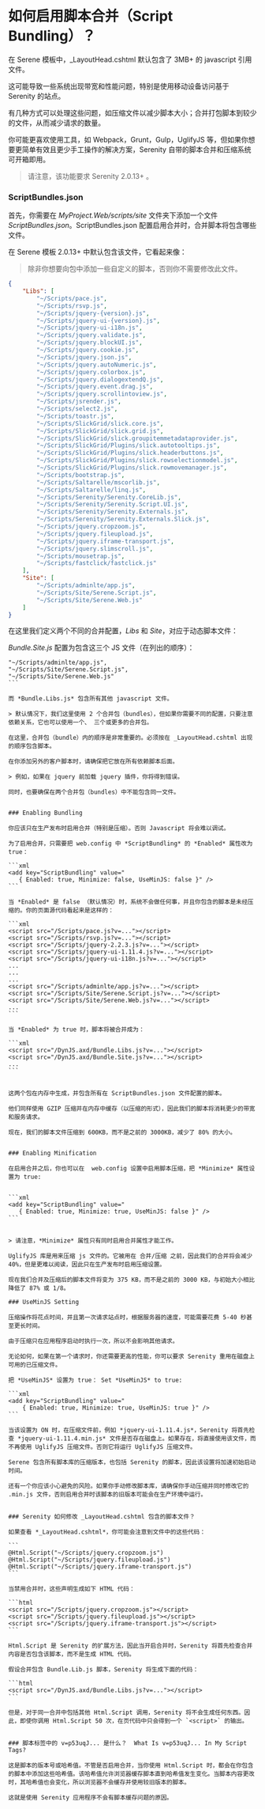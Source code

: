 # 如何启用脚本合并（Script Bundling）？

在 Serene 模板中，_LayoutHead.cshtml 默认包含了 3MB+ 的 javascript 引用文件。

这可能导致一些系统出现带宽和性能问题，特别是使用移动设备访问基于 Serenity 的站点。 

有几种方式可以处理这些问题，如压缩文件以减少脚本大小；合并打包脚本到较少的文件，从而减少请求的数量。

你可能更喜欢使用工具，如 Webpack，Grunt，Gulp，UglifyJS 等，但如果你想要更简单有效且更少手工操作的解决方案，Serenity 自带的脚本合并和压缩系统可开箱即用。 

> 请注意，该功能要求  Serenity 2.0.13+ 。


### ScriptBundles.json

首先，你需要在 *MyProject.Web/scripts/site* 文件夹下添加一个文件 *ScriptBundles.json*。ScriptBundles.json 配置启用合并时，合并脚本将包含哪些文件。 

在 Serene 模板 2.0.13+ 中默认包含该文件，它看起来像：

> 除非你想要向包中添加一些自定义的脚本，否则你不需要修改此文件。

```json
{
    "Libs": [
        "~/Scripts/pace.js",
        "~/Scripts/rsvp.js",
        "~/Scripts/jquery-{version}.js",
        "~/Scripts/jquery-ui-{version}.js",
        "~/Scripts/jquery-ui-i18n.js",
        "~/Scripts/jquery.validate.js",
        "~/Scripts/jquery.blockUI.js",
        "~/Scripts/jquery.cookie.js",
        "~/Scripts/jquery.json.js",
        "~/Scripts/jquery.autoNumeric.js",
        "~/Scripts/jquery.colorbox.js",
        "~/Scripts/jquery.dialogextendQ.js",
        "~/Scripts/jquery.event.drag.js",
        "~/Scripts/jquery.scrollintoview.js",
        "~/Scripts/jsrender.js",
        "~/Scripts/select2.js",
        "~/Scripts/toastr.js",
        "~/Scripts/SlickGrid/slick.core.js",
        "~/Scripts/SlickGrid/slick.grid.js",
        "~/Scripts/SlickGrid/slick.groupitemmetadataprovider.js",
        "~/Scripts/SlickGrid/Plugins/slick.autotooltips.js",
        "~/Scripts/SlickGrid/Plugins/slick.headerbuttons.js",
        "~/Scripts/SlickGrid/Plugins/slick.rowselectionmodel.js",
        "~/Scripts/SlickGrid/Plugins/slick.rowmovemanager.js",
        "~/Scripts/bootstrap.js",
        "~/Scripts/Saltarelle/mscorlib.js",
        "~/Scripts/Saltarelle/linq.js",
        "~/Scripts/Serenity/Serenity.CoreLib.js",
        "~/Scripts/Serenity/Serenity.Script.UI.js",
        "~/Scripts/Serenity/Serenity.Externals.js",
        "~/Scripts/Serenity/Serenity.Externals.Slick.js",
        "~/Scripts/jquery.cropzoom.js",
        "~/Scripts/jquery.fileupload.js",
        "~/Scripts/jquery.iframe-transport.js",
        "~/Scripts/jquery.slimscroll.js",
        "~/Scripts/mousetrap.js",
        "~/Scripts/fastclick/fastclick.js"
    ],
    "Site": [
        "~/Scripts/adminlte/app.js",
        "~/Scripts/Site/Serene.Script.js",
        "~/Scripts/Site/Serene.Web.js"
    ]
}
```

在这里我们定义两个不同的合并配置，*Libs* 和 *Site*，对应于动态脚本文件：

*Bundle.Site.js* 配置为包含这三个 JS 文件（在列出的顺序）：

````
"~/Scripts/adminlte/app.js",
"~/Scripts/Site/Serene.Script.js",
"~/Scripts/Site/Serene.Web.js"
```

而 *Bundle.Libs.js* 包含所有其他 javascript 文件。

> 默认情况下，我们这里使用 2 个合并包（bundles），但如果你需要不同的配置，只要注意依赖关系，它也可以使用一个、 三个或更多的合并包。

在这里，合并包（bundle）内的顺序是非常重要的。必须按在 _LayoutHead.cshtml 出现的顺序包含脚本。 

在你添加另外的客户脚本时，请确保把它放在所有依赖脚本后面。 

> 例如，如果在 jquery 前加载 jquery 插件，你将得到错误。 

同时，也要确保在两个合并包（bundles）中不能包含同一文件。


### Enabling Bundling

你应该只在生产发布时启用合并（特别是压缩）。否则 Javascript 将会难以调试。

为了启用合并，只需要把 web.config 中 *ScriptBundling* 的 *Enabled* 属性改为 true：

```xml
<add key="ScriptBundling" value="
   { Enabled: true, Minimize: false, UseMinJS: false }" />
```

当 *Enabled* 是 false （默认情况）时，系统不会做任何事，并且你包含的脚本是未经压缩的。你的页面源代码看起来是这样的：

```xml
<script src="/Scripts/pace.js?v=..."></script>
<script src="/Scripts/rsvp.js?v=..."></script>
<script src="/Scripts/jquery-2.2.3.js?v=..."></script>
<script src="/Scripts/jquery-ui-1.11.4.js?v=..."></script>
<script src="/Scripts/jquery-ui-i18n.js?v=..."></script>
...
...
...
<script src="/Scripts/adminlte/app.js?v=..."></script>
<script src="/Scripts/Site/Serene.Script.js?v=..."></script>
<script src="/Scripts/Site/Serene.Web.js?v=..."></script>
...
```

当 *Enabled* 为 true 时，脚本将被合并成为：

```xml
<script src="/DynJS.axd/Bundle.Libs.js?v=..."></script>
<script src="/DynJS.axd/Bundle.Site.js?v=..."></script>
...
```


这两个包在内存中生成，并包含所有在 ScriptBundles.json 文件配置的脚本。

他们同样使用 GZIP 压缩并在内存中缓存（以压缩的形式），因此我们的脚本将消耗更少的带宽和服务请求。

现在，我们的脚本文件压缩到 600KB，而不是之前的 3000KB，减少了 80% 的大小。


### Enabling Minification

在启用合并之后，你也可以在  web.config 设置中启用脚本压缩，把 *Minimize* 属性设置为 true:  


```xml
<add key="ScriptBundling" value="
   { Enabled: true, Minimize: true, UseMinJS: false }" />
```


> 请注意，*Minimize* 属性只有同时启用合并属性才能工作。

UglifyJS 库是用来压缩 js 文件的。它被用在 合并/压缩 之前，因此我们的合并将会减少 40%，但是更难以阅读，因此只在生产发布时启用压缩设置。

现在我们合并及压缩后的脚本文件将变为 375 KB，而不是之前的 3000 KB，与初始大小相比降低了 87% 或 1/8。

### UseMinJS Setting

压缩操作将花点时间，并且第一次请求站点时，根据服务器的速度，可能需要花费 5-40 秒甚至更长时间。

由于压缩只在应用程序启动时执行一次，所以不会影响其他请求。

无论如何，如果在第一个请求时，你还需要更高的性能，你可以要求 Serenity 重用在磁盘上可用的已压缩文件。

把 *UseMinJS* 设置为 true： Set *UseMinJS* to true:

```xml
<add key="ScriptBundling" value="
    { Enabled: true, Minimize: true, UseMinJS: true }" />
```

当该设置为 ON 时，在压缩文件前，例如 *jquery-ui-1.11.4.js*，Serenity 将首先检查 *jquery-ui-1.11.4.min.js* 文件是否存在磁盘上。如果存在，将直接使用该文件，而不再使用 UglifyJS 压缩文件。否则它将运行 UglifyJS 压缩文件。

Serene 包含所有脚本库的压缩版本，也包括 Serenity 的脚本，因此该设置将加速初始启动时间。

还有一个你应该小心避免的风险。如果你手动修改脚本库，请确保你手动压缩并同时修改它的 .min.js 文件，否则启用合并时该脚本的旧版本可能会在生产环境中运行。


### Serenity 如何修改 _LayoutHead.cshtml 包含的脚本文件？

如果查看 *_LayoutHead.cshtml*，你可能会注意到文件中的这些代码： 

```
@Html.Script("~/Scripts/jquery.cropzoom.js")
@Html.Script("~/Scripts/jquery.fileupload.js")
@Html.Script("~/Scripts/jquery.iframe-transport.js")
```

当禁用合并时，这些声明生成如下 HTML 代码：

```html
<script src="/Scripts/jquery.cropzoom.js"></script>
<script src="/Scripts/jquery.fileupload.js"></script>
<script src="/Scripts/jquery.iframe-transport.js"></script>
```

Html.Script 是 Serenity 的扩展方法，因此当开启合并时，Serenity 将首先检查合并内容是否包含该脚本，而不是生成 HTML 代码。

假设合并包含 Bundle.Lib.js 脚本，Serenity 将生成下面的代码：

```html
<script src="/DynJS.axd/Bundle.Libs.js?v=..."></script>
```

但是，对于同一合并中包括其他 Html.Script 调用，Serenity 将不会生成任何东西。因此，即使你调用 Html.Script 50 次，在页代码中只会得到一个 `<script>` 的输出。


### 脚本标签中的 v=p53uqJ... 是什么？  What Is v=p53uqJ... In My Script Tags?

这是脚本的版本号或哈希值。不管是否启用合并，当你使用 Html.Script 时，都会在你包含的脚本中添加这些哈希值。该哈希值允许浏览器缓存脚本直到哈希值发生变化。当脚本内容更改时，其哈希值也会变化，所以浏览器不会缓存并使用较旧版本的脚本。

这就是使用 Serenity 应用程序不会有脚本缓存问题的原因。
